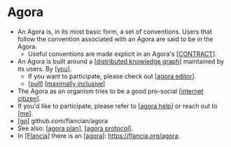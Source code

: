 # Agora

- An Agora is, in its most basic form, a set of conventions. Users that follow the convention associated with an Agora are said to be *in* the Agora.
  - Useful conventions are made explicit in an Agora's [[CONTRACT]].
- An Agora is built around a [[distributed knowledge graph]] maintained by its users. By [[you]].
  - If you want to participate, please check out [[agora editor]].
  - [[pull]] [[maximally inclusive]]
- The Agora as an organism tries to be a good pro-social [[internet citizen]].
- If you'd like to participate, please refer to [[agora help]] or reach out to [[me]].
- [[go]] github.com/flancian/agora
- See also: [[agora plan]], [[agora protocol]].
- In [[Flancia]] there is an [[agora]]: https://flancia.org/agora.

[//begin]: # "Autogenerated link references for markdown compatibility"
[CONTRACT]: contract "CONTRACT"
[distributed knowledge graph]: distributed-knowledge-graph "Distributed Knowledge Graph"
[you]: you "You"
[agora editor]: agora-editor "Agora Editor"
[pull]: pull "Pull"
[maximally inclusive]: maximally-inclusive "Maximally Inclusive"
[internet citizen]: internet-citizen "Internet Citizen"
[agora help]: agora-help "Agora Help"
[me]: me "Me"
[go]: go "Go"
[agora plan]: agora-plan "Agora Plan"
[agora protocol]: agora-protocol "Agora Protocol"
[Flancia]: flancia "Flancia"
[agora]: agora "Agora"
[//end]: # "Autogenerated link references"